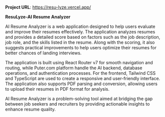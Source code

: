**Project URL**: https://resu-lyze.vercel.app/

**ResuLyze-AI Resume Analyzer**

AI Resume Analyzer is a web application designed to help users evaluate and improve their resumes effectively. The application analyzes resumes and provides a detailed score based on factors such as the job description, job role, and the skills listed in the resume. Along with the scoring, it also suggests practical improvements to help users optimize their resumes for better chances of landing interviews.

The application is built using React Router v7 for smooth navigation and routing, while Puter.com platform handle the AI backend, database operations, and authentication processes. For the frontend, Tailwind CSS and TypeScript are used to create a responsive and user-friendly interface. The application also supports PDF parsing and conversion, allowing users to upload their resumes in PDF format for analysis.

AI Resume Analyzer is a problem-solving tool aimed at bridging the gap between job seekers and recruiters by providing actionable insights to enhance resume quality.
